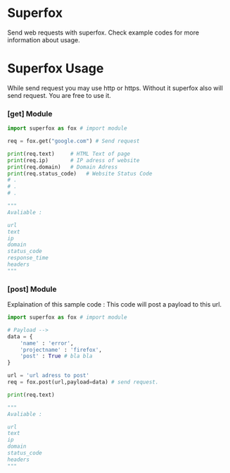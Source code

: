 # Superfox

Send web requests with superfox. Check example codes for more information about usage.

# Superfox Usage 

While send request you may use http or https. Without it superfox also will send request. You are free to use it.

### [get] Module
```python 
import superfox as fox # import module 

req = fox.get("google.com") # Send request 

print(req.text)     # HTML Text of page
print(req.ip)       # IP adress of website
print(req.domain)   # Domain Adress
print(req.status_code)   # Website Status Code
# . 
# .
# .

"""
Avaliable :

url
text
ip
domain
status_code
response_time
headers
"""
```


### [post] Module

Explaination of this sample code : 
This code will post a payload to this url.

```python 
import superfox as fox # import module 

# Payload -->
data = {
    'name' : 'error',
    'projectname' : 'firefox',
    'post' : True # bla bla
}

url = 'url adress to post'
req = fox.post(url,payload=data) # send request. 

print(req.text)  

"""
Avaliable :

url
text
ip
domain
status_code
headers
"""
```
